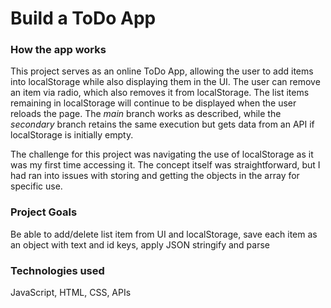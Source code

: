 # Build a ToDo App

### How the app works
This project serves as an online ToDo App, allowing the user to add items into localStorage while also displaying them in the UI. The user can remove an item via radio, which also removes it from localStorage. The list items remaining in localStorage will continue to be displayed when the user reloads the page. The <i>main</i> branch works as described, while the <i>secondary</i> branch retains the same execution but gets data from an API if localStorage is initially empty.

The challenge for this project was navigating the use of localStorage as it was my first time accessing it. The concept itself was straightforward, but I had ran into issues with storing and getting the objects in the array for specific use.

### Project Goals
Be able to add/delete list item from UI and localStorage, save each item as an object with text and id keys, apply JSON stringify and parse

### Technologies used
JavaScript, HTML, CSS, APIs
